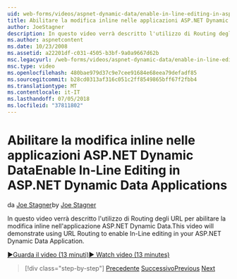 ```yaml
---
uid: web-forms/videos/aspnet-dynamic-data/enable-in-line-editing-in-aspnet-dynamic-data-applications
title: Abilitare la modifica inline nelle applicazioni ASP.NET Dynamic Data | Microsoft Docs
author: JoeStagner
description: In questo video verrà descritto l'utilizzo di Routing degli URL per abilitare la modifica inline nell'applicazione ASP.NET Dynamic Data.
ms.author: aspnetcontent
ms.date: 10/23/2008
ms.assetid: a22201df-c031-4505-b3bf-9a0a9667d62b
msc.legacyurl: /web-forms/videos/aspnet-dynamic-data/enable-in-line-editing-in-aspnet-dynamic-data-applications
msc.type: video
ms.openlocfilehash: 480bae979d37c9e7cee91684e68eea79defadf85
ms.sourcegitcommit: b28cd0313af316c051c2ff8549865bff67f2fbb4
ms.translationtype: MT
ms.contentlocale: it-IT
ms.lasthandoff: 07/05/2018
ms.locfileid: "37811802"
---
```

<a name="enable-in-line-editing-in-aspnet-dynamic-data-applications"></a><span data-ttu-id="c8c25-103">Abilitare la modifica inline nelle applicazioni ASP.NET Dynamic Data</span><span class="sxs-lookup"><span data-stu-id="c8c25-103">Enable In-Line Editing in ASP.NET Dynamic Data Applications</span></span>
====================
<span data-ttu-id="c8c25-104">da [Joe Stagner](https://github.com/JoeStagner)</span><span class="sxs-lookup"><span data-stu-id="c8c25-104">by [Joe Stagner](https://github.com/JoeStagner)</span></span>

<span data-ttu-id="c8c25-105">In questo video verrà descritto l'utilizzo di Routing degli URL per abilitare la modifica inline nell'applicazione ASP.NET Dynamic Data.</span><span class="sxs-lookup"><span data-stu-id="c8c25-105">This video will demonstrate using URL Routing to enable In-Line editing in your ASP.NET Dynamic Data Application.</span></span>

[<span data-ttu-id="c8c25-106">&#9654;Guarda il video (13 minuti)</span><span class="sxs-lookup"><span data-stu-id="c8c25-106">&#9654; Watch video (13 minutes)</span></span>](https://channel9.msdn.com/Blogs/ASP-NET-Site-Videos/enable-in-line-editing-in-aspnet-dynamic-data-applications)

> [!div class="step-by-step"]
> <span data-ttu-id="c8c25-107">[Precedente](begin-modifying-dynamic-data-applications-with-url-routing.md)
> [Successivo](how-to-enable-table-specific-routing-in-dynamic-data-applications.md)</span><span class="sxs-lookup"><span data-stu-id="c8c25-107">[Previous](begin-modifying-dynamic-data-applications-with-url-routing.md)
[Next](how-to-enable-table-specific-routing-in-dynamic-data-applications.md)</span></span>
